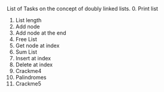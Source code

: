 List of Tasks on the concept of doubly linked lists.
0. Print list
1. List length
2. Add node
3. Add node at the end
4. Free List
5. Get node at index
6. Sum List
7. Insert at index
8. Delete at index
9. Crackme4
10. Palindromes
11. Crackme5
